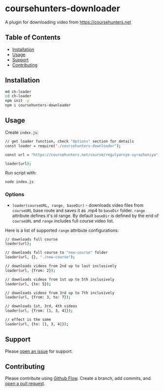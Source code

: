 # coursehunters-downloader

A plugin for downloading video from https://coursehunters.net

## Table of Contents

- [Installation](#installation)
- [Usage](#usage)
- [Support](#support)
- [Contributing](#contributing)

## Installation

```sh
md ch-loader
cd ch-loader
npm init -y
npm i coursehunters-downloader
```

## Usage

Create `index.js`:

```sh
// get loader function, check "Options" section for details
const loader = require("./coursehunters-downloader");

const url = "https://coursehunters.net/course/regulyarnye-vyrazheniya";

loader(url);

```

Run script with:

```sh
node index.js
```

### Options

- `loader(courseURL, range, baseDir)` - downloads video files from `courseURL` base route and saves it as .mp4 to `baseDir` folder. `range` attribute defines it's id range. By default `baseDir` is defined by the end of `courseURL` and `range` includes full course video list.

Here is a list of supported `range` attribute configurations:

```sh
// downloads full course
loader(url);

// downloads full course to "new-course" folder
loader(url, {}, "./new-course");

// downloads videos from 2nd up to last inclusively
loader(url, {from: 2});

// downloads videos from 1st up to 5th inclusively
loader(url, {to: 5});

// downloads videos from 3rd up to 7th inclusively
loader(url, {from: 3, to: 7});

// downloads 1st, 3rd, 4th videos
loader(url, {from: [1, 3, 4]});

// effect is the same
loader(url, {to: [1, 3, 4]});
```

## Support

Please [open an issue](https://github.com/Fewed/coursehunters-downloader/issues/new) for support.

## Contributing

Please contribute using [Github Flow](https://guides.github.com/introduction/flow/). Create a branch, add commits, and [open a pull request](https://github.com/Fewed/coursehunters-downloader/compare).
